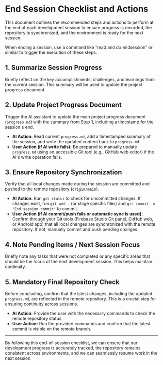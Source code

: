 # End Session Checklist and Actions

This document outlines the recommended steps and actions to perform at the end of each development session to ensure progress is recorded, the repository is synchronized, and the environment is ready for the next session.

When ending a session, use a command like "read and do endsession" or similar to trigger the execution of these steps.

## 1. Summarize Session Progress

Briefly reflect on the key accomplishments, challenges, and learnings from the current session. This summary will be used to update the project progress document.

## 2. Update Project Progress Document

Trigger the AI assistant to update the main project progress document (`progress.md`) with the summary from Step 1, including a timestamp for the session's end.

*   **AI Action:** Read current `progress.md`, add a timestamped summary of the session, and write the updated content back to `progress.md`.
*   **User Action (if AI write fails):** Be prepared to manually update `progress.md` using an accessible Git tool (e.g., GitHub web editor) if the AI's write operation fails.

## 3. Ensure Repository Synchronization

Verify that all local changes made during the session are committed and pushed to the remote repository (`origin/main`).

*   **AI Action:** Run `git status` to check for uncommitted changes. If changes exist, run `git add .` (or stage specific files) and `git commit -m "End session commit"` to commit.
*   **User Action (if AI commit/push fails or automatic sync is used):** Confirm through your Git tools (Firebase Studio Git panel, GitHub web, or Android app) that all local changes are synchronized with the remote repository. If not, manually commit and push pending changes.

## 4. Note Pending Items / Next Session Focus

Briefly note any tasks that were not completed or any specific areas that should be the focus of the next development session. This helps maintain continuity.

## 5. Mandatory Final Repository Check

Before concluding, confirm that the latest changes, including the updated `progress.md`, are reflected in the remote repository. This is a crucial step for ensuring continuity across sessions.

*   **AI Action:** Provide the user with the necessary commands to check the remote repository status.
*   **User Action:** Run the provided commands and confirm that the latest commit is visible on the remote branch.

---

By following this end-of-session checklist, we can ensure that our development progress is accurately tracked, the repository remains consistent across environments, and we can seamlessly resume work in the next session.
